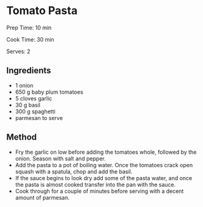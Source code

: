 # Tomato Pasta

Prep Time: 10 min

Cook Time: 30 min

Serves: 2
## Ingredients
* 1 onion
* 650 g baby plum tomatoes
* 5 cloves garlic
* 30 g basil
* 300 g spaghetti
* parmesan to serve


## Method
* Fry the garlic on low before adding the tomatoes whole, followed by the onion. Season with salt and pepper.
* Add the pasta to a pot of boiling water. Once the tomatoes crack open squash with a spatula, chop and add the basil.
* If the sauce begins to look dry add some of the pasta water, and once the pasta is almost cooked transfer into the pan with the sauce.
* Cook through for a couple of minutes before serving with a decent amount of parmesan.
